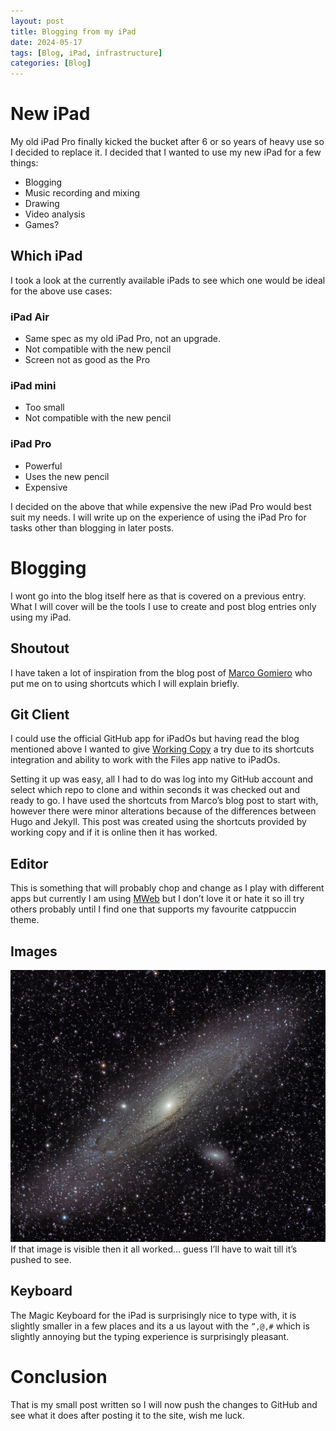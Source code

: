 ```yaml
---
layout: post
title: Blogging from my iPad
date: 2024-05-17
tags: [Blog, iPad, infrastructure]
categories: [Blog]
---
```


# New iPad
My old iPad Pro finally kicked the bucket after 6 or so years of heavy use so I decided to replace it. I decided that I wanted to use my new iPad for a few things:
- Blogging
- Music recording and mixing
- Drawing
- Video analysis
- Games?

## Which iPad
I took a look at the currently available iPads to see which one would be ideal for the above use cases:

### iPad Air
- Same spec as my old iPad Pro, not an upgrade.
- Not compatible with the new pencil
- Screen not as good as the Pro

### iPad mini
- Too small
- Not compatible with the new pencil

### iPad Pro
- Powerful
- Uses the new pencil
- Expensive

I decided on the above that while expensive the new iPad Pro would best suit my needs. I will write up on the experience of using the iPad Pro for tasks other than blogging in later posts.

# Blogging
I wont go into the blog itself here as that is covered on a previous entry. What I will cover will be the tools I use to create and post blog entries only using my iPad.

## Shoutout
I have taken a lot of inspiration from the blog post of [Marco Gomiero](https://www.marcogomiero.com/posts/2021/running-blog-ipad/) who put me on to using shortcuts which I will explain briefly.

## Git Client
I could use the official GitHub app for iPadOs but having read the blog mentioned above I wanted to give [Working Copy](https://workingcopy.app/) a try due to its shortcuts integration and ability to work with the Files app native to iPadOs. 

Setting it up was easy, all I had to do was log into my GitHub account and select which repo to clone and within seconds it was checked out and ready to go. I have used the shortcuts from Marco’s blog post to start with, however there were minor alterations because of the differences between Hugo and Jekyll. This post was created using the shortcuts provided by working copy and if it is online then it has worked.

## Editor
This is something that will probably chop and change as I play with different apps but currently I am using [MWeb](https://www.mweb.im/) but I don’t love it or hate it so ill try others probably until I find one that supports my favourite catppuccin theme.

## Images
![Andromeda](/assets/andromeda.jpeg)
If that image is visible then it all worked… guess I’ll have to wait till it’s pushed to see.

## Keyboard
The Magic Keyboard for the iPad is surprisingly nice to type with, it is slightly smaller in a few places and its a us layout with the `”,@,#` which is slightly annoying but the typing experience is surprisingly pleasant.

# Conclusion
That is my small post written so I will now push the changes to GitHub and see what it does after posting it to the site, wish me luck.